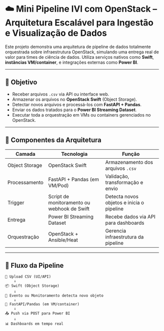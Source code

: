 # ☁️ Mini Pipeline IVI com OpenStack – Arquitetura Escalável para Ingestão e Visualização de Dados

Este projeto demonstra uma arquitetura de pipeline de dados totalmente orquestrada sobre infraestrutura OpenStack, simulando uma entrega real de valor para times de ciência de dados. Utiliza serviços nativos como **Swift**, **instâncias VM/container**, e integrações externas como **Power BI**.

---

## 🎯 Objetivo

- Receber arquivos `.csv` via API ou interface web.
- Armazenar os arquivos no **OpenStack Swift** (Object Storage).
- Detectar novos arquivos e processá-los com **FastAPI + Pandas**.
- Enviar os dados tratados para o **Power BI Streaming Dataset**.
- Executar toda a orquestração em VMs ou containers gerenciados no OpenStack.

---

## 🧱 Componentes da Arquitetura

| Camada             | Tecnologia                      | Função                                                  |
|--------------------|----------------------------------|---------------------------------------------------------|
| Object Storage     | OpenStack Swift                 | Armazenamento dos arquivos `.csv`                       |
| Processamento      | FastAPI + Pandas (em VM/Pod)    | Validação, transformação e envio                        |
| Trigger            | Script de monitoramento ou webhook de Swift | Detecta novos objetos e inicia o pipeline    |
| Entrega            | Power BI Streaming Dataset       | Recebe dados via API para dashboards                    |
| Orquestração       | OpenStack + Ansible/Heat         | Gerencia infraestrutura da pipeline                     |

---

## 🔁 Fluxo da Pipeline

```plaintext
🔼 Upload CSV (UI/API)
    ↓
📦 Swift (Object Storage)
    ↓
🔔 Evento ou Monitoramento detecta novo objeto
    ↓
🐍 FastAPI/Pandas (em VM/container)
    ↓
📤 Push via POST para Power BI
    ↓
📊 Dashboards em tempo real

